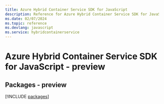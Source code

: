 ```yaml
---
title: Azure Hybrid Container Service SDK for JavaScript
description: Reference for Azure Hybrid Container Service SDK for JavaScript
ms.date: 02/07/2024
ms.topic: reference
ms.devlang: javascript
ms.service: hybridcontainerservice
---
```

# Azure Hybrid Container Service SDK for JavaScript - preview
## Packages - preview
[!INCLUDE [packages](hybrid-container-service-index.md)]